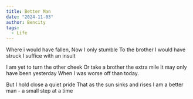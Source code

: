 ```yaml
---
title: Better Man
date: "2024-11-03"
author: Bencity
tags:
  - Life
---
```


Where i would have fallen,
Now I only stumble
To the brother I would have struck
I suffice with an insult

I am yet to turn the other cheek
Or take a brother the extra mile
It may only have been yesterday
When I was worse off than today.

But I hold close a quiet pride
That as the sun sinks and rises
I am a better man -
a small step at a time